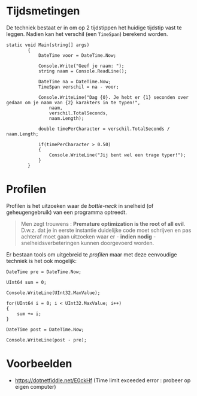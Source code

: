 ﻿# Tijdsmetingen

De techniek bestaat er in om op 2 tijdstippen het huidige tijdstip vast te leggen.
Nadien kan het verschil (een `TimeSpan`) berekend worden.

```
static void Main(string[] args)
        {
            DateTime voor = DateTime.Now;

            Console.Write("Geef je naam: ");
            string naam = Console.ReadLine();

            DateTime na = DateTime.Now;
            TimeSpan verschil = na - voor;

            Console.WriteLine("Dag {0}. Je hebt er {1} seconden over gedaan om je naam van {2} karakters in te typen!", 
                naam, 
                verschil.TotalSeconds,
                naam.Length);

            double timePerCharacter = verschil.TotalSeconds / naam.Length;

            if(timePerCharacter > 0.50)
            {
                Console.WriteLine("Jij bent wel een trage typer!");
            }
        }
```

# Profilen

Profilen is het uitzoeken waar de *bottle-neck* in snelheid (of geheugengebruik)
van een programma optreedt.

> Men zegt trouwens : **Premature optimization is the root of all evil**.
> D.w.z. dat je in eerste instantie duidelijke code moet schrijven
> en pas achteraf moet gaan uitzoeken waar er - **indien nodig** - 
> snelheidsverbeteringen kunnen doorgevoerd worden.

Er bestaan tools om uitgebreid te *profilen* maar met deze eenvoudige techniek
is het ook mogelijk:

```
DateTime pre = DateTime.Now;

UInt64 sum = 0;
		
Console.WriteLine(UInt32.MaxValue);

for(UInt64 i = 0; i < UInt32.MaxValue; i++)
{
	sum += i;
}

DateTime post = DateTime.Now;
	
Console.WriteLine(post - pre);
```

# Voorbeelden

- https://dotnetfiddle.net/E0ckHf (Time limit exceeded error : probeer op eigen computer)
